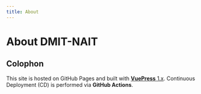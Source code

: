 ```yaml
---
title: About
---
```

# About DMIT-NAIT


## Colophon

This site is hosted on GitHub Pages and built with [**VuePress** 1.x](https://vuepress.vuejs.org/). Continuous Deployment (CD) is performed via **GitHub Actions**.

